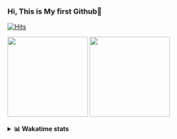 ### Hi, This is My first Github👋
[![Hits](https://hits.seeyoufarm.com/api/count/incr/badge.svg?url=https%3A%2F%2Fgithub.com%2FJonghyun-Park1027&count_bg=%2379C83D&title_bg=%23555555&icon=&icon_color=%23E7E7E7&title=hits&edge_flat=false)](https://hits.seeyoufarm.com)
<br>

<!--[![Solved.ac Profile](http://mazassumnida.wtf/api/v2/generate_badge?boj=ppjjhh1027)](https://solved.ac/ppjjhh1027/)
-->
<p>
  <img height="180em" src="https://github-readme-stats-eight-rho-29.vercel.app/api?username=Jonghyun-Park1027&show_icons=true&include_all_commits=true&bg_color=30,e96443,904e95&title_color=fff&text_color=fff">
  <img height="180em" src="https://github-readme-stats-eight-rho-29.vercel.app/api/top-langs/?username=Jonghyun-Park1027&layout=compact&bg_color=30,e96443,904e95&title_color=fff&text_color=fff">


</p>
<details>
<summary><b>📊 Wakatime stats</b><br></summary>
<div>
<hr/>




<!--START_SECTION:waka-->
![Code Time](http://img.shields.io/badge/Code%20Time-531%20hrs%2046%20mins-blue)

![Profile Views](http://img.shields.io/badge/Profile%20Views-20-blue)

**🐱 My GitHub Data** 

> 📦 67.1 kB Used in GitHub's Storage 
 > 
> 🏆 139 Contributions in the Year 2023
 > 
> 🚫 Not Opted to Hire
 > 
> 📜 7 Public Repositories 
 > 
> 🔑 3 Private Repositories 
 > 
**I'm an Early 🐤** 

```text
🌞 Morning                35 commits          █████░░░░░░░░░░░░░░░░░░░░   18.82 % 
🌆 Daytime                107 commits         ██████████████░░░░░░░░░░░   57.53 % 
🌃 Evening                42 commits          ██████░░░░░░░░░░░░░░░░░░░   22.58 % 
🌙 Night                  2 commits           ░░░░░░░░░░░░░░░░░░░░░░░░░   01.08 % 
```
📅 **I'm Most Productive on Friday** 

```text
Monday                   30 commits          ████░░░░░░░░░░░░░░░░░░░░░   16.13 % 
Tuesday                  21 commits          ███░░░░░░░░░░░░░░░░░░░░░░   11.29 % 
Wednesday                12 commits          ██░░░░░░░░░░░░░░░░░░░░░░░   06.45 % 
Thursday                 18 commits          ██░░░░░░░░░░░░░░░░░░░░░░░   09.68 % 
Friday                   52 commits          ███████░░░░░░░░░░░░░░░░░░   27.96 % 
Saturday                 15 commits          ██░░░░░░░░░░░░░░░░░░░░░░░   08.06 % 
Sunday                   38 commits          █████░░░░░░░░░░░░░░░░░░░░   20.43 % 
```


📊 **This Week I Spent My Time On** 

```text
🕑︎ Time Zone: Asia/Seoul

💬 Programming Languages: 
Jupyter                  17 hrs 21 mins      ████████████░░░░░░░░░░░░░   49.11 % 
Python                   10 hrs 48 mins      ████████░░░░░░░░░░░░░░░░░   30.59 % 
Assembly                 4 hrs 57 mins       ████░░░░░░░░░░░░░░░░░░░░░   14.04 % 
Markdown                 56 mins             █░░░░░░░░░░░░░░░░░░░░░░░░   02.66 % 
Prolog                   27 mins             ░░░░░░░░░░░░░░░░░░░░░░░░░   01.29 % 

🔥 Editors: 
PyCharm                  23 hrs 26 mins      █████████████████░░░░░░░░   66.31 % 
VS Code                  11 hrs 54 mins      ████████░░░░░░░░░░░░░░░░░   33.69 % 

🐱‍💻 Projects: 
dacon_전력사용량예측            18 hrs 51 mins      █████████████░░░░░░░░░░░░   53.34 % 
Codingtest               11 hrs 35 mins      ████████░░░░░░░░░░░░░░░░░   32.78 % 
ai_철도경진대회                3 hrs 26 mins       ██░░░░░░░░░░░░░░░░░░░░░░░   09.74 % 
AIFactory_무선기지국          28 mins             ░░░░░░░░░░░░░░░░░░░░░░░░░   01.35 % 
빅분기                      19 mins             ░░░░░░░░░░░░░░░░░░░░░░░░░   00.94 % 

💻 Operating System: 
Windows                  35 hrs 21 mins      █████████████████████████   100.00 % 
```

**I Mostly Code in Jupyter Notebook** 

```text
Jupyter Notebook         6 repos             ███████████████████░░░░░░   75.00 % 
C++                      1 repo              ███░░░░░░░░░░░░░░░░░░░░░░   12.50 % 
HTML                     1 repo              ███░░░░░░░░░░░░░░░░░░░░░░   12.50 % 
```




 Last Updated on 18/08/2023 18:34:01 UTC
<!--END_SECTION:waka-->
</details>



